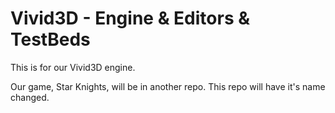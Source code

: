 # Vivid3D - Engine & Editors & TestBeds
This is for our Vivid3D engine.

Our game, Star Knights, will be in another repo. This repo will have it's name changed.
